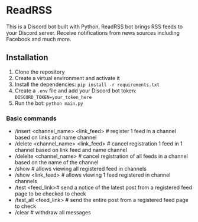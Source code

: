 # ReadRSS
This is a Discord bot built with Python, ReadRSS bot brings RSS feeds to your Discord server.  Receive notifications from news sources including Facebook and much more. 

## Installation
1. Clone the repository
2. Create a virtual environment and activate it
3. Install the dependencies: `pip install -r requirements.txt`
4. Create a `.env` file and add your Discord bot token: `DISCORD_TOKEN=your_token_here`
5. Run the bot: `python main.py`

### Basic commands
+ /insert <channel_name> <link_feed> # register 1 feed in a channel based on links and name channel
+ /delete <channel_name> <link_feed> # cancel registration 1 feed in 1 channel based on link feed and name channel
+ /delelte <channel_name> # cancel registration of all feeds in a channel based on the name of the channel
+ /show # allows viewing all registered feed in channels
+ /show <link_feed> # allows viewing 1 feed registered in channel channels
+ /test <feed_link># send a notice of the latest post from a registered feed page to be checked to check
+ /test_all <feed_link> # send the entire post from a registered feed page to check
+ /clear # withdraw all messages




